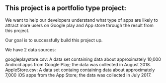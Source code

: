 ## This project is a portfolio type project: 
We want to help our developers understand what type of apps are likely to attract more users on Google play and App store through the result from this project.

Our goal is to successfully build this project up.

We have 2 data sources:

googleplaystore.csv: A data set containing data about approximately 10,000 Android apps from Google Play; the data was collected in August 2018.
AppleStore.csv: A data set containg containing data about approximately 7,000 iOS apps from the App Store; the data was collected in July 2017.
